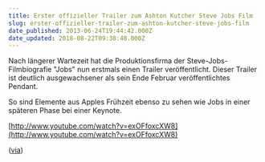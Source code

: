 ```yaml
---
title: Erster offizieller Trailer zum Ashton Kutcher Steve Jobs Film
slug: erster-offizieller-trailer-zum-ashton-kutcher-steve-jobs-film
date_published: 2013-06-24T19:44:42.000Z
date_updated: 2018-08-22T09:38:48.000Z
---
```


Nach längerer Wartezeit hat die Produktionsfirma der Steve-Jobs-Filmbiografie "Jobs" nun erstmals einen Trailer veröffentlicht. Dieser Trailer ist deutlich ausgewachsener als sein Ende Februar veröffentlichtes Pendant. 

So sind Elemente aus Apples Frühzeit ebenso zu sehen wie Jobs in einer späteren Phase bei einer Keynote.

[http://www.youtube.com/watch?v=exOFfoxcXW8](http://www.youtube.com/watch?v=exOFfoxcXW8)

([via](http://www.heise.de/mac-and-i/meldung/Jobs-Film-Erster-Trailer-verfuegbar-1895170.html))
